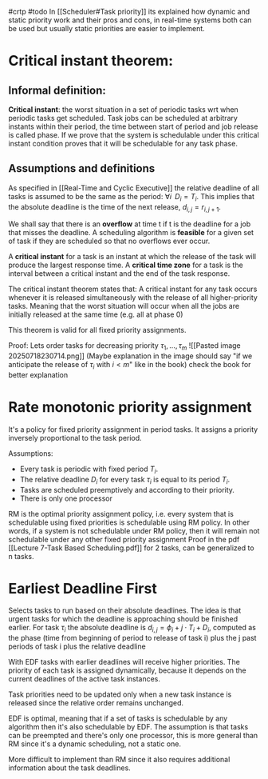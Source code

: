 #crtp #todo 
In [[Scheduler#Task priority]] its explained how dynamic and static priority work and their pros and cons, in real-time systems both can be used but usually static priorities are easier to implement.


# Critical instant theorem:

## Informal definition:
**Critical instant**: the worst situation in a set of periodic tasks wrt when periodic tasks get scheduled.
Task jobs can be scheduled at arbitrary instants within their period, the time between start of period and job release is called phase.
If we prove that the system is schedulable under this critical instant condition proves that it will be schedulable for any task phase.

## Assumptions and definitions
As specified in [[Real-Time and Cyclic Executive]] the relative deadline of all tasks is assumed to be the same as the period: $\forall i\,\,\, D_i=T_i$.
This implies that the absolute deadline is the time of the next release, $d_{i,j}=r_{i,j+1}$.

We shall say that there is an **overflow** at time t if t is the deadline for a job that misses the deadline. 
A scheduling algorithm is **feasible** for a given set of task if they are scheduled so that no overflows ever occur.

A **critical instant** for a task is an instant at which the release of the task will produce the largest response time.
A **critical time zone** for a task is the interval between a critical instant and the end of the task response.

The critical instant theorem states that: A critical instant for any task occurs whenever it is released simultaneously with the release of all higher-priority tasks.
Meaning that the worst situation will occur when all the jobs are initially released at the same time (e.g. all at phase 0)

This theorem is valid for all fixed priority assignments.

Proof: Lets order tasks for decreasing priority $\tau_1,\dots,\tau_m$
![[Pasted image 20250718230714.png]]
(Maybe explanation in the image should say "if we anticipate the release of $\tau_i$ with $i<m$" like in the book) 
check the book for better explanation
# Rate monotonic priority assignment
It's a policy for fixed priority assignment in period tasks. It assigns a priority inversely proportional to the task period.

Assumptions: 
- Every task is periodic with fixed period $T_i$. 
- The relative deadline $D_i$ for every task $\tau_i$ is equal to its period $T_i$.
- Tasks are scheduled preemptively and according to their priority.
- There is only one processor

RM is the optimal priority assignment policy, i.e. every system that is schedulable using fixed priorities is schedulable using RM policy.
In other words, if a system is not schedulable under RM policy, then it will remain not schedulable under any other fixed priority assignment
Proof in the pdf [[Lecture 7-Task Based Scheduling.pdf]] for 2 tasks, can be generalized to n tasks.

# Earliest Deadline First
Selects tasks to run based on their absolute deadlines. The idea is that urgent tasks for which the deadline is approaching should be finished earlier.
For task $\tau_i$  the absolute deadline is $d_{i,j}=\phi_i+j\cdot T_i +D_i$, computed as the phase (time from beginning of period to release of task i) plus the j past periods of task i plus the relative deadline

With EDF tasks with earlier deadlines will receive higher priorities. The priority of each task is assigned dynamically, because it depends on the current deadlines of the active task instances. 

Task priorities need to be updated only when a new task instance is released since the relative order remains unchanged.

EDF is optimal, meaning that if a set of tasks is schedulable by any algorithm then it's also schedulable by EDF. 
The assumption is that tasks can be preempted and there's only one processor, this is more general than RM since it's a dynamic scheduling, not a static one.

More difficult to implement than RM since it also requires additional information about the task deadlines.